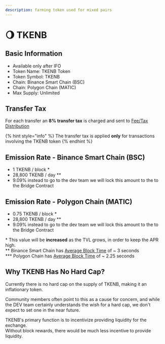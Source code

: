 ```yaml
---
description: farming token used for mixed pairs
---
```


# 🌖 TKENB

## Basic Information <a id="basic-information"></a>

* Available only after IFO
* Token Name: TKENB Token
* Token Symbol: TKENB
* Chain: Binance Smart Chain \(BSC\)
* Chain: Polygon Chain \(MATIC\)
* Max Supply: Unlimited

## Transfer Tax <a id="transfer-tax"></a>

For each transfer an **8% transfer tax** is charged and sent to [Fee/Tax Distribution](../features/deposit-fee-redistribution.md)

{% hint style="info" %}
The transfer tax is applied **only** for transactions involving the TKENB token
{% endhint %}

## Emission Rate - Binance Smart Chain \(BSC\) <a id="emission-rate"></a>

* 1 TKENB / block \* 
* 28,800 TKENB / day \*\*
* 9.09% instead to go to the dev team we will lock this amount to the to the Bridge Contract 

## Emission Rate - Polygon Chain \(MATIC\)

* 0.75 TKENB / block \*
* 28,800 TKENB / day \*\*
* 9.09% instead to go to the dev team we will lock this amount to the to the Bridge Contract

\* This value will be **increased** as the TVL grows, in order to keep the APR high.  
\*\* Binance Smart Chain has [Average Block Time](https://bscscan.com/chart/blocktime) of ~ 3 seconds   
\*\*\* Polygon Chain has [Average Block Time](https://polygonscan.com/chart/blocktime) of ~ 2.25 seconds 

## Why TKENB Has No Hard Cap? <a id="why-panther-has-no-hard-cap"></a>

Currently there is no hard cap on the supply of TKENB, making it an inflationary token.

Community members often point to this as a cause for concern, and while the DEV team certainly understands the wish for a hard cap, we don't expect to set one in the near future.

TKENB's primary function is to incentivize providing liquidity for the exchange.  
Without block rewards, there would be much less incentive to provide liquidity.

